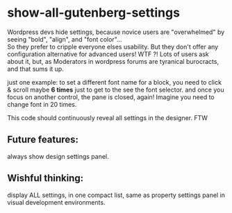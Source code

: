 # show-all-gutenberg-settings
Wordpress devs hide settings, because novice users are "overwhelmed" by seeing "bold", "align", and "font color"...  
So they prefer to cripple everyone elses usability. 
But they don't offer any configuration alternative for advanced users! WTF ?!
Lots of users ask about it, but, as Moderators in wordpress forums are tyranical burocracts, and that sums it up.

just one example: 
to set a different font name for a block, you need to click & scroll maybe **6 times** just to get to the see the font selector. 
and once you focus on another control, the pane is closed, again!
Imagine you need to change font in 20 times.

This code should continuously reveal all settings in the designer. FTW

## Future features:
always show design settings panel.

## Wishful thinking:
display ALL settings, in one compact list, same as property settings panel in visual development environments.


